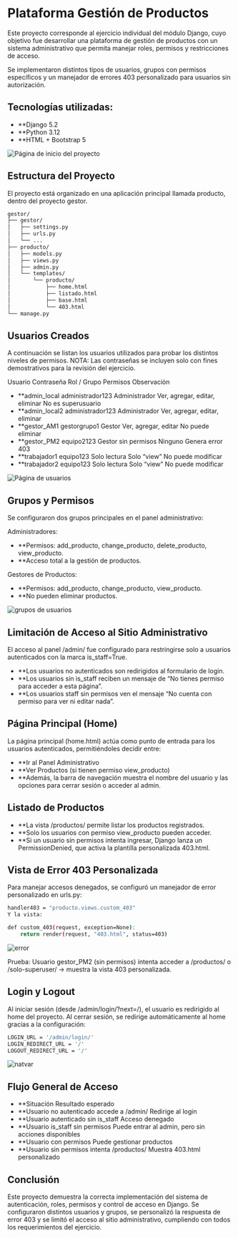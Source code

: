 # Plataforma Gestión de Productos

Este proyecto corresponde al ejercicio individual del módulo Django, cuyo objetivo fue desarrollar una plataforma de gestión de productos con un sistema administrativo que permita manejar roles, permisos y restricciones de acceso.

Se implementaron distintos tipos de usuarios, grupos con permisos específicos y un manejador de errores 403 personalizado para usuarios sin autorización.

## Tecnologías utilizadas:

- **Django 5.2
- **Python 3.12
- **HTML + Bootstrap 5

![Página de inicio del proyecto](img.home.jpg)

## Estructura del Proyecto

El proyecto está organizado en una aplicación principal llamada producto, dentro del proyecto gestor.
```bash
gestor/
├── gestor/
│   ├── settings.py
│   ├── urls.py
│   └── ...
├── producto/
│   ├── models.py
│   ├── views.py
│   ├── admin.py
│   └── templates/
│       └── producto/
│           ├── home.html
│           ├── listado.html
│           ├── base.html
│           └── 403.html
└── manage.py
```

## Usuarios Creados

A continuación se listan los usuarios utilizados para probar los distintos niveles de permisos.
NOTA: Las contraseñas se incluyen solo con fines demostrativos para la revisión del ejercicio.

Usuario	Contraseña	Rol / Grupo	Permisos	Observación
- **admin_local	administrador123	Administrador	Ver, agregar, editar, eliminar	No es superusuario
- **admin_local2	administrador123	Administrador	Ver, agregar, editar, eliminar	
- **gestor_AM1	gestorgrupo1	Gestor	Ver, agregar, editar	No puede eliminar
- **gestor_PM2	equipo2123	Gestor sin permisos	Ninguno	Genera error 403
- **trabajador1	equipo123	Solo lectura	Solo “view”	No puede modificar
- **trabajador2	equipo123	Solo lectura	Solo “view”	No puede modificar

![Página de usuarios](img.usuarios_admin.png)

## Grupos y Permisos

Se configuraron dos grupos principales en el panel administrativo:

Administradores:
- **Permisos: add_producto, change_producto, delete_producto, view_producto.
- **Acceso total a la gestión de productos.

Gestores de Productos:
- **Permisos: add_producto, change_producto, view_producto.
- **No pueden eliminar productos.

![grupos de usuarios](img.grupos_usuarios.png)

## Limitación de Acceso al Sitio Administrativo

El acceso al panel /admin/ fue configurado para restringirse solo a usuarios autenticados con la marca is_staff=True.
- **Los usuarios no autenticados son redirigidos al formulario de login.
- **Los usuarios sin is_staff reciben un mensaje de “No tienes permiso para acceder a esta página”.
- **Los usuarios staff sin permisos ven el mensaje “No cuenta con permiso para ver ni editar nada”.

## Página Principal (Home)

La página principal (home.html) actúa como punto de entrada para los usuarios autenticados, permitiéndoles decidir entre:
- **Ir al Panel Administrativo
- **Ver Productos (si tienen permiso view_producto)
- **Además, la barra de navegación muestra el nombre del usuario y las opciones para cerrar sesión o acceder al admin.

## Listado de Productos
- **La vista /productos/ permite listar los productos registrados.
- **Solo los usuarios con permiso view_producto pueden acceder.
- **Si un usuario sin permisos intenta ingresar, Django lanza un PermissionDenied, que activa la plantilla personalizada 403.html.

## Vista de Error 403 Personalizada

Para manejar accesos denegados, se configuró un manejador de error personalizado en urls.py:
```bash
handler403 = "producto.views.custom_403"
Y la vista:

def custom_403(request, exception=None):
    return render(request, "403.html", status=403)
```
![error](img.error_403.png)

Prueba:
Usuario gestor_PM2 (sin permisos) intenta acceder a /productos/ o /solo-superuser/ → muestra la vista 403 personalizada.

## Login y Logout

Al iniciar sesión (desde /admin/login/?next=/), el usuario es redirigido al home del proyecto.
Al cerrar sesión, se redirige automáticamente al home gracias a la configuración:
```bash
LOGIN_URL = '/admin/login/'
LOGIN_REDIRECT_URL = '/'
LOGOUT_REDIRECT_URL = '/'
```

![natvar](img.natvar.png)

## Flujo General de Acceso
- **Situación	Resultado esperado
- **Usuario no autenticado accede a /admin/	Redirige al login
- **Usuario autenticado sin is_staff	Acceso denegado
- **Usuario is_staff sin permisos	Puede entrar al admin, pero sin acciones disponibles
- **Usuario con permisos	Puede gestionar productos
- **Usuario sin permisos intenta /productos/	Muestra 403.html personalizado

## Conclusión

Este proyecto demuestra la correcta implementación del sistema de autenticación, roles, permisos y control de acceso en Django.
Se configuraron distintos usuarios y grupos, se personalizó la respuesta de error 403 y se limitó el acceso al sitio administrativo, cumpliendo con todos los requerimientos del ejercicio.
